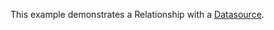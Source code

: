 This example demonstrates a Relationship with a [Datasource](https://livewire-powergrid.com/table-component/data-source.html).